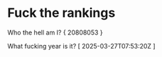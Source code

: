 # Fuck the rankings

Who the hell am I?
{ 20808053 }

What fucking year is it?
[ 2025-03-27T07:53:20Z ]

